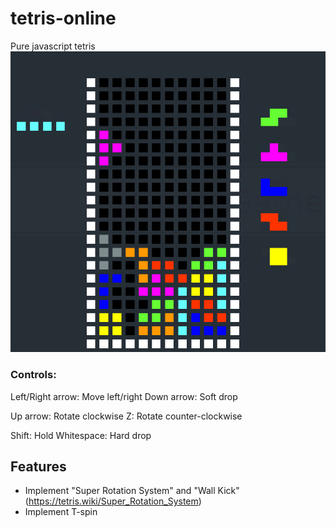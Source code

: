 # tetris-online
Pure javascript tetris
![screenshot](/screenshot.png)

### Controls: 
Left/Right arrow: Move left/right
Down arrow: Soft drop

Up arrow: Rotate clockwise
Z: Rotate counter-clockwise

Shift: Hold
Whitespace: Hard drop

## Features
* Implement "Super Rotation System" and "Wall Kick" (https://tetris.wiki/Super_Rotation_System)
* Implement T-spin
